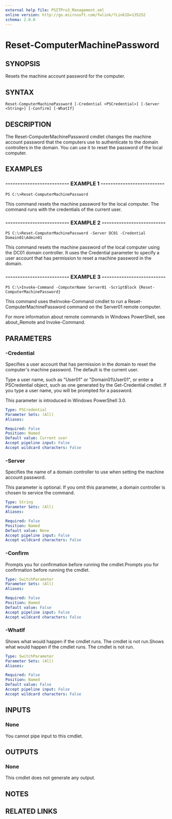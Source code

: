 ```yaml
---
external help file: PSITPro3_Management.xml
online version: http://go.microsoft.com/fwlink/?LinkID=135252
schema: 2.0.0
---
```


# Reset-ComputerMachinePassword
## SYNOPSIS
Resets the machine account password for the computer.

## SYNTAX

```
Reset-ComputerMachinePassword [-Credential <PSCredential>] [-Server <String>] [-Confirm] [-WhatIf]
```

## DESCRIPTION
The Reset-ComputerMachinePassword cmdlet changes the machine account password that the computers use to authenticate to the domain controllers in the domain.
You can use it to reset the password of the local computer.

## EXAMPLES

### -------------------------- EXAMPLE 1 --------------------------
```
PS C:\>Reset-ComputerMachinePassword
```

This command resets the machine password for the local computer.
The command runs with the credentials of the current user.

### -------------------------- EXAMPLE 2 --------------------------
```
PS C:\>Reset-ComputerMachinePassword -Server DC01 -Credential Domain01\Admin01
```

This command resets the machine password of the local computer using the DC01 domain controller.
It uses the Credential parameter to specify a user account that has permission to reset a machine password in the domain.

### -------------------------- EXAMPLE 3 --------------------------
```
PS C:\>Invoke-Command -ComputerName Server01 -ScriptBlock {Reset-ComputerMachinePassword}
```

This command uses theInvoke-Command cmdlet to run a Reset-ComputerMachinePassword command on the Server01 remote computer.

For more information about remote commands in Windows PowerShell, see about_Remote and Invoke-Command.

## PARAMETERS

### -Credential
Specifies a user account that has permission in the domain to reset the computer's machine password.
The default is the current user.

Type a user name, such as "User01" or "Domain01\User01", or enter a PSCredential object, such as one generated by the Get-Credential cmdlet.
If you type a user name, you will be prompted for a password.

This parameter is introduced in Windows PowerShell 3.0.

```yaml
Type: PSCredential
Parameter Sets: (All)
Aliases: 

Required: False
Position: Named
Default value: Current user
Accept pipeline input: False
Accept wildcard characters: False
```

### -Server
Specifies the name of a domain controller to use when setting the machine account password.

This parameter is optional.
If you omit this parameter, a domain controller is chosen to service the command.

```yaml
Type: String
Parameter Sets: (All)
Aliases: 

Required: False
Position: Named
Default value: None
Accept pipeline input: False
Accept wildcard characters: False
```

### -Confirm
Prompts you for confirmation before running the cmdlet.Prompts you for confirmation before running the cmdlet.

```yaml
Type: SwitchParameter
Parameter Sets: (All)
Aliases: 

Required: False
Position: Named
Default value: False
Accept pipeline input: False
Accept wildcard characters: False
```

### -WhatIf
Shows what would happen if the cmdlet runs.
The cmdlet is not run.Shows what would happen if the cmdlet runs.
The cmdlet is not run.

```yaml
Type: SwitchParameter
Parameter Sets: (All)
Aliases: 

Required: False
Position: Named
Default value: False
Accept pipeline input: False
Accept wildcard characters: False
```

## INPUTS

### None
You cannot pipe input to this cmdlet.

## OUTPUTS

### None
This cmdlet does not generate any output.

## NOTES

## RELATED LINKS

